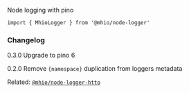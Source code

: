 
Node logging with pino
```
import { MhioLogger } from '@mhio/node-logger'
```

### Changelog

0.3.0 Upgrade to pino 6

0.2.0 Remove `{namespace}` duplication from loggers metadata

Related: [`@mhio/node-logger-http`](https://github.com/mhio/node-logger-http)

